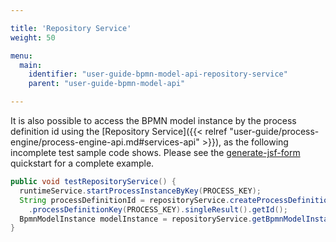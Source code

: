 ```yaml
---

title: 'Repository Service'
weight: 50

menu:
  main:
    identifier: "user-guide-bpmn-model-api-repository-service"
    parent: "user-guide-bpmn-model-api"

---
```



It is also possible to access the BPMN model instance by the process definition id using the [Repository Service]({{< relref "user-guide/process-engine/process-engine-api.md#services-api" >}}), as the following incomplete test sample code shows. Please see the [generate-jsf-form](https://github.com/camunda/camunda-bpm-examples/tree/master/bpmn-model-api/generate-jsf-form) quickstart for a complete example.

```java
public void testRepositoryService() {
  runtimeService.startProcessInstanceByKey(PROCESS_KEY);
  String processDefinitionId = repositoryService.createProcessDefinitionQuery()
    .processDefinitionKey(PROCESS_KEY).singleResult().getId();
  BpmnModelInstance modelInstance = repositoryService.getBpmnModelInstance(processDefinitionId);
}
```
